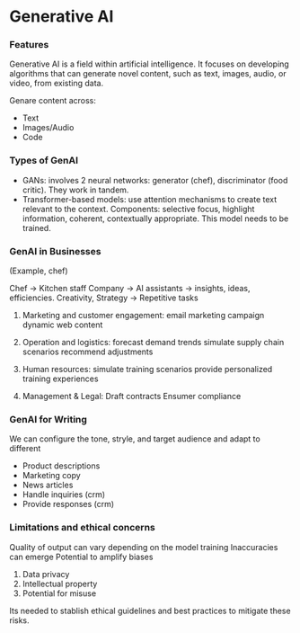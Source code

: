 # Generative AI

### Features

Generative AI is a field within artificial intelligence. It focuses on developing algorithms that can generate novel content, such as text, images, audio, or video, from existing data. 

Genare content across:
- Text
- Images/Audio
- Code

### Types of GenAI
- GANs: involves 2 neural networks: generator (chef), discriminator (food critic). They work in tandem.
- Transformer-based models: use attention mechanisms to create text relevant to the context. Components: selective focus, highlight information, coherent, contextually appropriate. This model needs to be trained.

### GenAI in Businesses
(Example, chef)

Chef -> Kitchen staff
Company -> AI assistants -> insights, ideas, efficiencies.
Creativity, Strategy -> Repetitive tasks

1. Marketing and customer engagement: 
email marketing campaign
dynamic web content

2. Operation and logistics:
forecast demand trends
simulate supply chain scenarios
recommend adjustments

3. Human resources:
simulate training scenarios
provide personalized training experiences

4. Management & Legal:
Draft contracts
Ensumer compliance

### GenAI for Writing
We can configure the tone, stryle, and target audience and adapt to different 
- Product descriptions
- Marketing copy
- News articles
- Handle inquiries (crm)
- Provide responses (crm)

### Limitations and ethical concerns
Quality of output can vary depending on the model training
Inaccuracies can emerge
Potential to amplify biases

1. Data privacy
2. Intellectual property
3. Potential for misuse

Its needed to stablish ethical guidelines and best practices to mitigate these risks.


